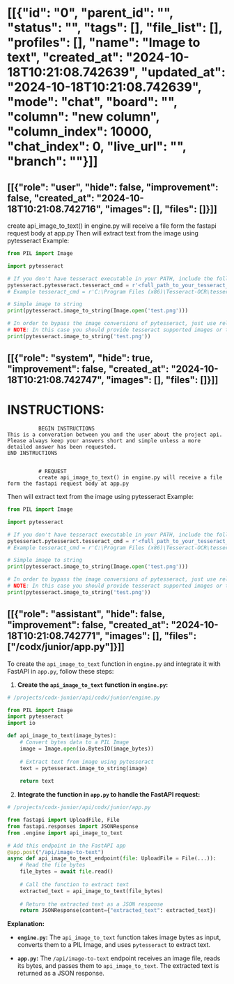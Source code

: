 # [[{"id": "0", "parent_id": "", "status": "", "tags": [], "file_list": [], "profiles": [], "name": "Image to text", "created_at": "2024-10-18T10:21:08.742639", "updated_at": "2024-10-18T10:21:08.742639", "mode": "chat", "board": "<none>", "column": "new column", "column_index": 10000, "chat_index": 0, "live_url": "", "branch": ""}]]
## [[{"role": "user", "hide": false, "improvement": false, "created_at": "2024-10-18T10:21:08.742716", "images": [], "files": []}]]
create api_image_to_text() in engine.py will receive a file form the fastapi request body at app.py
Then will extract text from the image using pytesseract
Example:
```python
from PIL import Image

import pytesseract

# If you don't have tesseract executable in your PATH, include the following:
pytesseract.pytesseract.tesseract_cmd = r'<full_path_to_your_tesseract_executable>'
# Example tesseract_cmd = r'C:\Program Files (x86)\Tesseract-OCR\tesseract'

# Simple image to string
print(pytesseract.image_to_string(Image.open('test.png')))

# In order to bypass the image conversions of pytesseract, just use relative or absolute image path
# NOTE: In this case you should provide tesseract supported images or tesseract will return error
print(pytesseract.image_to_string('test.png'))
```
## [[{"role": "system", "hide": true, "improvement": false, "created_at": "2024-10-18T10:21:08.742747", "images": [], "files": []}]]
# INSTRUCTIONS:
              
              BEGIN INSTRUCTIONS
    This is a converation between you and the user about the project api.
    Please always keep your answers short and simple unless a more detailed answer has been requested.
    END INSTRUCTIONS
    

              # REQUEST
              create api_image_to_text() in engine.py will receive a file form the fastapi request body at app.py
Then will extract text from the image using pytesseract
Example:
```python
from PIL import Image

import pytesseract

# If you don't have tesseract executable in your PATH, include the following:
pytesseract.pytesseract.tesseract_cmd = r'<full_path_to_your_tesseract_executable>'
# Example tesseract_cmd = r'C:\Program Files (x86)\Tesseract-OCR\tesseract'

# Simple image to string
print(pytesseract.image_to_string(Image.open('test.png')))

# In order to bypass the image conversions of pytesseract, just use relative or absolute image path
# NOTE: In this case you should provide tesseract supported images or tesseract will return error
print(pytesseract.image_to_string('test.png'))
```
              
## [[{"role": "assistant", "hide": false, "improvement": false, "created_at": "2024-10-18T10:21:08.742771", "images": [], "files": ["/codx/junior/app.py"]}]]
To create the `api_image_to_text` function in `engine.py` and integrate it with FastAPI in `app.py`, follow these steps:

1. **Create the `api_image_to_text` function in `engine.py`:**

```python
# /projects/codx-junior/api/codx/junior/engine.py

from PIL import Image
import pytesseract
import io

def api_image_to_text(image_bytes):
    # Convert bytes data to a PIL Image
    image = Image.open(io.BytesIO(image_bytes))
    
    # Extract text from image using pytesseract
    text = pytesseract.image_to_string(image)
    
    return text
```

2. **Integrate the function in `app.py` to handle the FastAPI request:**

```python
# /projects/codx-junior/api/codx/junior/app.py

from fastapi import UploadFile, File
from fastapi.responses import JSONResponse
from .engine import api_image_to_text

# Add this endpoint in the FastAPI app
@app.post("/api/image-to-text")
async def api_image_to_text_endpoint(file: UploadFile = File(...)):
    # Read the file bytes
    file_bytes = await file.read()
    
    # Call the function to extract text
    extracted_text = api_image_to_text(file_bytes)
    
    # Return the extracted text as a JSON response
    return JSONResponse(content={"extracted_text": extracted_text})
```

**Explanation:**

- **`engine.py`:** The `api_image_to_text` function takes image bytes as input, converts them to a PIL Image, and uses `pytesseract` to extract text.
  
- **`app.py`:** The `/api/image-to-text` endpoint receives an image file, reads its bytes, and passes them to `api_image_to_text`. The extracted text is returned as a JSON response.